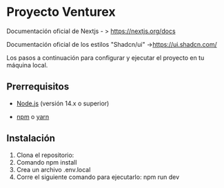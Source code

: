 # Proyecto Venturex

Documentación oficial de Nextjs - > https://nextjs.org/docs

Documentación oficial de los estilos "Shadcn/ui" ->https://ui.shadcn.com/

Los pasos a continuación para configurar y ejecutar el proyecto en tu máquina local.

## Prerrequisitos

- [Node.js](https://nodejs.org/) (versión 14.x o superior)

- [npm](https://www.npmjs.com/) o [yarn](https://yarnpkg.com/)

## Instalación

1. Clona el repositorio:
2. Comando npm install
3. Crea un archivo .env.local
4. Corre el siguiente comando para ejecutarlo: npm run dev


